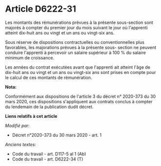 # Article D6222-31

Les montants des rémunérations prévues à la présente sous-section sont majorés à compter du premier jour du mois suivant le
jour où l'apprenti atteint dix-huit ans ou vingt et un ans ou vingt-six ans.

Sous réserve de dispositions contractuelles ou conventionnelles plus favorables, les majorations prévues à la présente sous-
section ne peuvent conduire l'apprenti à percevoir un salaire supérieur à 100 % du salaire minimum de croissance.

Les années du contrat exécutées avant que l'apprenti ait atteint l'âge de dix-huit ans ou vingt et un ans ou vingt-six ans
sont prises en compte pour le calcul de ces montants de rémunération.

**Nota:**

Conformément aux dispositions de l'article 3 du décret n° 2020-373 du 30 mars 2020, ces dispositions s'appliquent aux
contrats conclus à compter du lendemain de la publication dudit décret.

**Liens relatifs à cet article**

_Modifié par_:

  - Décret n°2020-373 du 30 mars 2020 - art. 1

_Anciens textes_:

  - Code du travail - art. D117-5 al 1 (Ab)
  - Code du travail - art. D6222-34 (T)
